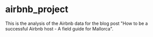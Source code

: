 # airbnb_project
This is the analysis of the Airbnb data for the blog post "How to be a successful Airbnb host - A field guide for Mallorca".
